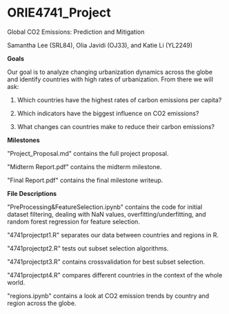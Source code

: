 # ORIE4741_Project

Global CO2 Emissions: Prediction and Mitigation

Samantha Lee (SRL84), Olia Javidi (OJ33), and Katie Li (YL2249)

**Goals**

Our goal is to analyze changing urbanization dynamics across the globe and identify countries with high rates of urbanization. From there we will ask:

1) Which countries have the highest rates of carbon emissions per capita?

2) Which indicators have the biggest influence on CO2 emissions?

3) What changes can countries make to reduce their carbon emissions?

**Milestones**

"Project_Proposal.md" contains the full project proposal.

"Midterm Report.pdf" contains the midterm milestone.

"Final Report.pdf" contains the final milestone writeup.

**File Descriptions**

"PreProcessing&FeatureSelection.ipynb" contains the code for initial dataset filtering, dealing with NaN values, overfitting/underfitting, and random forest regression for feature selection.

"4741projectpt1.R" separates our data between countries and regions in R.

"4741projectpt2.R" tests out subset selection algorithms.

"4741projectpt3.R" contains crossvalidation for best subset selection.

"4741projectpt4.R" compares different countries in the context of the whole world.

"regions.ipynb" contains a look at CO2 emission trends by country and region across the globe.
